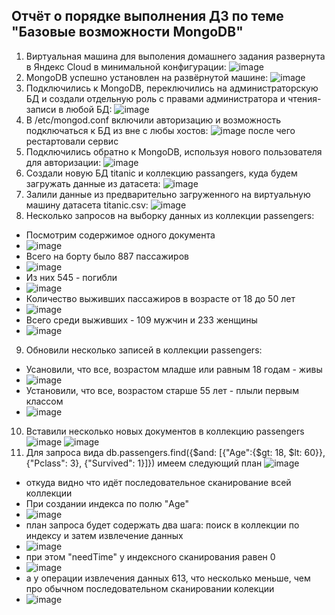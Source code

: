 ## Отчёт о порядке выполнения ДЗ по теме "Базовые возможности MongoDB"
1. Виртуальная машина для выполения домашнего задания развернута в Яндекс Cloud в минимальной конфигурации:
![image](https://user-images.githubusercontent.com/87138548/232313093-262cc7e8-1630-4cb0-8ec4-c1af5e7215a7.png)
3. MongoDB успешно установлен на развёрнутой машине:
![image](https://user-images.githubusercontent.com/87138548/232312854-dd98a363-8cbb-471f-a391-6c86c503e719.png)
2. Подключились к MongoDB, переключились на администраторскую БД и создали отдельную роль с правами администратора и чтения-записи в любой БД:
![image](https://user-images.githubusercontent.com/87138548/232314606-b497949b-a4b0-48ac-8bac-054ce001e2de.png)
3. В /etc/mongod.conf включили авторизацию и возможность подключаться к БД из вне с любы хостов:
![image](https://user-images.githubusercontent.com/87138548/232314845-8e0b2166-d1a0-4bb0-a201-7fab1f5611f0.png)
после чего рестартовали сервис
5. Подключились обратно к MongoDB, используя нового пользователя для авторизации:
![image](https://user-images.githubusercontent.com/87138548/232316372-83022621-78aa-47b6-b33c-6d0548193958.png)
6. Создали новую БД titanic и коллекцию passangers, куда будем загружать данные из датасета:
![image](https://user-images.githubusercontent.com/87138548/232316474-7da31404-f5a2-4711-8fbe-699324e1a7ec.png)
7. Залили данные из предварительно загруженного на виртуальную машину датасета titanic.csv:
![image](https://user-images.githubusercontent.com/87138548/232318870-4f7e09af-fb88-4eba-b6f7-14c92e858b55.png)
8. Несколько запросов на выборку данных из коллекции passengers:
  * Посмотрим содержимое одного документа
  * ![image](https://user-images.githubusercontent.com/87138548/232321148-48d6c6c7-cfcc-4562-a773-04c8545206d4.png)
  * Всего на борту было 887 пассажиров
  * ![image](https://user-images.githubusercontent.com/87138548/232320291-525cc7a1-9ce6-446e-86b5-427e26596c22.png)
  * Из них 545 - погибли
  * ![image](https://user-images.githubusercontent.com/87138548/232320519-a0c59c9b-791f-4042-8b13-624a24e702ba.png)
  * Количество выживших пассажиров в возрасте от 18 до 50 лет
  * ![image](https://user-images.githubusercontent.com/87138548/232321566-8cabb5f9-6a73-4717-b6bb-5405692e22f1.png)
  * Всего среди выживших - 109 мужчин и 233 женщины
  * ![image](https://user-images.githubusercontent.com/87138548/232322508-da4f6f83-34b9-448b-89bd-40ebd9f3a26a.png)
9. Обновили несколько записей в коллекции passengers:
  * Усановили, что все, возрастом младше или равным 18 годам - живы
  * ![image](https://user-images.githubusercontent.com/87138548/232324538-b8b3367a-09c0-4f83-a24f-2bd997eed262.png)
  * Установили, что все, возрастом старше 55 лет - плыли первым классом
  * ![image](https://user-images.githubusercontent.com/87138548/232324624-4520c4f1-46b3-4e1c-84ef-0c2157130550.png)
10. Вставили несколько новых документов в коллекцию passengers
  ![image](https://user-images.githubusercontent.com/87138548/232325304-458a7966-2c70-4e15-b1ae-634b18091402.png)
  ![image](https://user-images.githubusercontent.com/87138548/232325431-c45a8870-d847-44af-9902-c46b86f65838.png)
11. Для запроса вида db.passengers.find({$and: [{"Age":{$gt: 18, $lt: 60}}, {"Pclass": 3}, {"Survived": 1}]}) имеем следующий план
  ![image](https://user-images.githubusercontent.com/87138548/232326563-8988a77c-1a04-40e5-aaf8-cb76417dd97b.png)
  * откуда видно что идёт последовательное сканирование всей коллекции
  * При создании индекса по полю "Age"
  * ![image](https://user-images.githubusercontent.com/87138548/232326781-01386327-e92f-4b60-903d-64168901420b.png)
  * план запроса будет содержать два шага: поиск в коллекции по индексу и затем извлечение данных
  * ![image](https://user-images.githubusercontent.com/87138548/232326944-cb24815a-c3af-426f-8815-c068d3318b1b.png)
  * при этом "needTime" у индексного сканирования равен 0
  * ![image](https://user-images.githubusercontent.com/87138548/232327010-40d9b799-a3b0-43d9-b622-c36d0d760644.png)
  * а у операции извлечения данных 613, что несколько меньше, чем про обычном последовательном сканировании колекции
  * ![image](https://user-images.githubusercontent.com/87138548/232327085-cc00ec33-2b2d-4067-b883-e5a2982786cd.png)










